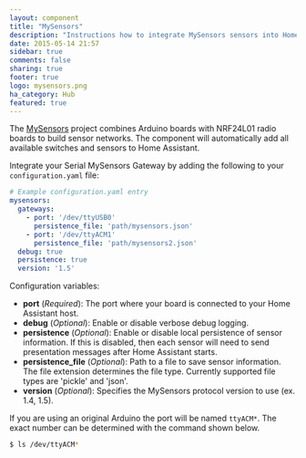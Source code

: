 ```yaml
---
layout: component
title: "MySensors"
description: "Instructions how to integrate MySensors sensors into Home Assistant."
date: 2015-05-14 21:57
sidebar: true
comments: false
sharing: true
footer: true
logo: mysensors.png
ha_category: Hub
featured: true
---
```


The [MySensors](https://www.mysensors.org) project combines Arduino boards with NRF24L01 radio boards to build sensor networks. The component will automatically add all available switches and sensors to Home Assistant.

Integrate your Serial MySensors Gateway by adding the following to your `configuration.yaml` file:

```yaml
# Example configuration.yaml entry
mysensors:
  gateways:
    - port: '/dev/ttyUSB0'
      persistence_file: 'path/mysensors.json'
    - port: '/dev/ttyACM1'
      persistence_file: 'path/mysensors2.json'
  debug: true
  persistence: true
  version: '1.5'
```

Configuration variables:

- **port** (*Required*): The port where your board is connected to your Home Assistant host.
- **debug** (*Optional*): Enable or disable verbose debug logging.
- **persistence** (*Optional*): Enable or disable local persistence of sensor information. If this is disabled, then each sensor will need to send presentation messages after Home Assistant starts.
- **persistence_file** (*Optional*): Path to a file to save sensor information. The file extension determines the file type. Currently supported file types are 'pickle' and 'json'.
- **version** (*Optional*): Specifies the MySensors protocol version to use (ex. 1.4, 1.5).

If you are using an original Arduino the port will be named `ttyACM*`. The exact number can be determined with the command shown below.

```bash
$ ls /dev/ttyACM*
```
